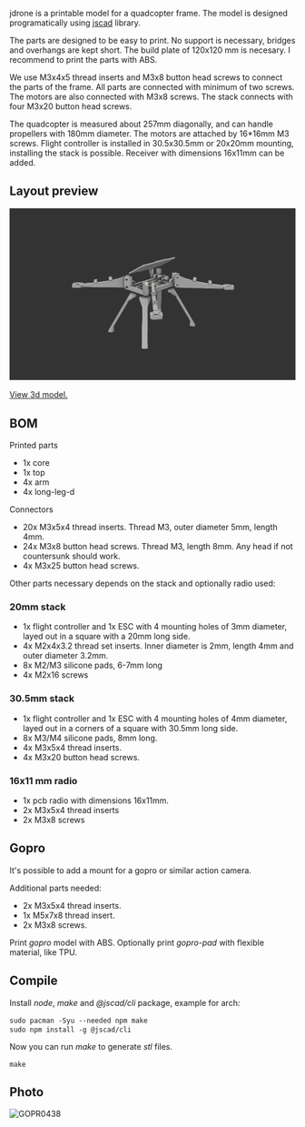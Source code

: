 
jdrone is a printable model for a quadcopter frame.
The model is designed programatically using
[jscad](https://github.com/jscad/OpenJSCAD.org) library.

The parts are designed to be easy to print.
No support is necessary, bridges and overhangs are kept short.
The build plate of 120x120 mm is necesary.
I recommend to print the parts with ABS.

We use M3x4x5 thread inserts and M3x8 button head screws
to connect the parts of the frame.
All parts are connected with minimum of two screws.
The motors are also connected with M3x8 screws.
The stack connects with four M3x20 button head screws.

The quadcopter is measured about 257mm diagonally,
and can handle propellers with 180mm diameter.
The motors are attached by 16*16mm M3 screws.
Flight controller is installed in 30.5x30.5mm or 20x20mm mounting, installing the stack is possible.
Receiver with dimensions 16x11mm can be added.

## Layout preview

![Layout preview](https://raw.githubusercontent.com/her01n/jdrone/refs/heads/main/preview.png)

[View 3d model.](https://github.com/her01n/jdrone/blob/main/stl/preview.stl)

## BOM

Printed parts

- 1x core
- 1x top
- 4x arm
- 4x long-leg-d

Connectors

- 20x M3x5x4 thread inserts. Thread M3, outer diameter 5mm, length 4mm.
- 24x M3x8 button head screws. Thread M3, length 8mm. Any head if not countersunk should work.
- 4x M3x25 button head screws.

Other parts necessary depends on the stack and optionally radio used:

### 20mm stack

- 1x flight controller and 1x ESC with 4 mounting holes of 3mm diameter,
  layed out in a square with a 20mm long side.
- 4x M2x4x3.2 thread set inserts. Inner diameter is 2mm, length 4mm and outer diameter 3.2mm.
- 8x M2/M3 silicone pads, 6-7mm long
- 4x M2x16 screws

### 30.5mm stack

- 1x flight controller and 1x ESC with 4 mounting holes of 4mm diameter,
  layed out in a corners of a square with 30.5mm long side.
- 8x M3/M4 silicone pads, 8mm long.
- 4x M3x5x4 thread inserts.
- 4x M3x20 button head screws.

### 16x11 mm radio

- 1x pcb radio with dimensions 16x11mm.
- 2x M3x5x4 thread inserts
- 2x M3x8 screws

## Gopro

It's possible to add a mount for a gopro or similar action camera.

Additional parts needed:

- 2x M3x5x4 thread inserts.
- 1x M5x7x8 thread insert.
- 2x M3x8 screws.

Print *gopro* model with ABS.
Optionally print *gopro-pad* with flexible material, like TPU.

## Compile

Install *node*, *make* and *@jscad/cli* package, example for arch:

```
sudo pacman -Syu --needed npm make
sudo npm install -g @jscad/cli
```

Now you can run *make* to generate *stl* files.

```
make
```

## Photo

![GOPR0438](https://github.com/user-attachments/assets/ddfe4e0a-a48e-4cba-bf41-8f1bcfa9a0f2)
